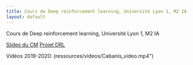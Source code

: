 ```yaml
---
title: Cours de Deep reinforcement learning, Université Lyon 1, M2 IA
layout: default
---
```

Cours de Deep reinforcement learning, Université Lyon 1, M2 IA

<a href="ressources/M2IA_course_2019_2020.pdf">Slides du CM</a>
<a href="ressources/TP_DRL_2019_2020.pdf">Projet DRL</a>


Vidéos 2019-2020:
(ressources/videos/Cabanis_video.mp4")




